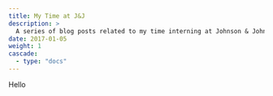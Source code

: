 ```yaml
---
title: My Time at J&J
description: >
  A series of blog posts related to my time interning at Johnson & Johnson!
date: 2017-01-05
weight: 1
cascade:
  - type: "docs"
---
```


Hello